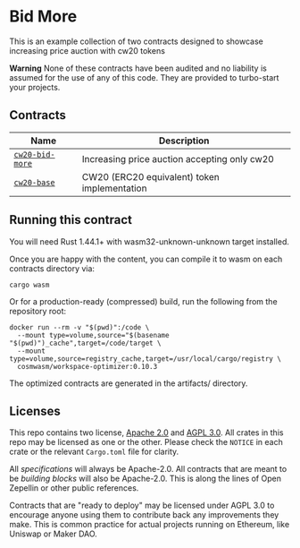 # Bid More

This is an example collection of two contracts designed to showcase
increasing price auction with cw20 tokens

**Warning** None of these contracts have been audited and no liability is
assumed for the use of any of this code. They are provided to turbo-start
your projects.

## Contracts

| Name                                               | Description                                  |
| -------------------------------------------------- | -------------------------------------------- |
| [`cw20-bid-more`](contracts/cw20-bid-more)         | Increasing price auction accepting only cw20 |
| [`cw20-base`](contracts/cw20-base)                 | CW20 (ERC20 equivalent) token implementation |

## Running this contract

You will need Rust 1.44.1+ with wasm32-unknown-unknown target installed.

Once you are happy with the content, you can compile it to wasm on each contracts directory via:

```
cargo wasm
```

Or for a production-ready (compressed) build, run the following from the repository root:

```
docker run --rm -v "$(pwd)":/code \
  --mount type=volume,source="$(basename "$(pwd)")_cache",target=/code/target \
  --mount type=volume,source=registry_cache,target=/usr/local/cargo/registry \
  cosmwasm/workspace-optimizer:0.10.3
```

The optimized contracts are generated in the artifacts/ directory.

## Licenses

This repo contains two license, [Apache 2.0](./LICENSE-APACHE) and
[AGPL 3.0](./LICENSE-AGPL.md). All crates in this repo may be licensed
as one or the other. Please check the `NOTICE` in each crate or the 
relevant `Cargo.toml` file for clarity.

All *specifications* will always be Apache-2.0. All contracts that are
meant to be *building blocks* will also be Apache-2.0. This is along
the lines of Open Zepellin or other public references.

Contracts that are "ready to deploy" may be licensed under AGPL 3.0 to 
encourage anyone using them to contribute back any improvements they
make. This is common practice for actual projects running on Ethereum,
like Uniswap or Maker DAO.
